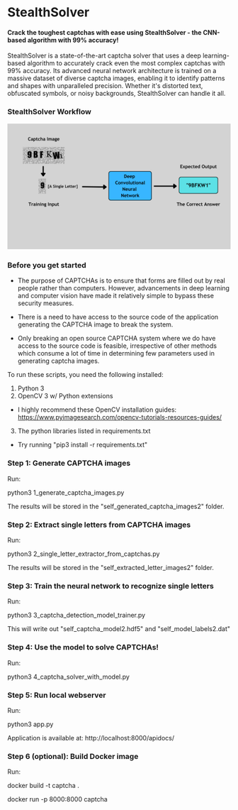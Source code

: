 # StealthSolver
#### Crack the toughest captchas with ease using StealthSolver - the CNN-based algorithm with 99% accuracy!


StealthSolver is a state-of-the-art captcha solver that uses a deep learning-based algorithm to accurately crack even the most complex captchas with 99% accuracy. Its advanced neural network architecture is trained on a massive dataset of diverse captcha images, enabling it to identify patterns and shapes with unparalleled precision. Whether it's distorted text, obfuscated symbols, or noisy backgrounds, StealthSolver can handle it all.

### StealthSolver Workflow
![StealthSolver Workflow](./Images/StealthSolver.png)

### Before you get started

* The purpose of CAPTCHAs is to ensure that forms are filled out by real people rather than computers. However, advancements in deep learning and computer vision have made it relatively simple to bypass these security measures.

* There is a need to have access to the source code of the application generating the CAPTCHA image to break the system.

* Only breaking an open source CAPTCHA system where we do have access to the source code is feasible, irrespective of other methods which consume a lot of time in determining few parameters used in generating captcha images.


To run these scripts, you need the following installed:

1. Python 3
2. OpenCV 3 w/ Python extensions
 - I highly recommend these OpenCV installation guides: 
   https://www.pyimagesearch.com/opencv-tutorials-resources-guides/ 
3. The python libraries listed in requirements.txt
 - Try running "pip3 install -r requirements.txt"

### Step 1: Generate CAPTCHA images

Run:

python3 1_generate_captcha_images.py

The results will be stored in the "self_generated_captcha_images2" folder.


### Step 2: Extract single letters from CAPTCHA images

Run:

python3 2_single_letter_extractor_from_captchas.py

The results will be stored in the "self_extracted_letter_images2" folder.


### Step 3: Train the neural network to recognize single letters

Run:

python3 3_captcha_detection_model_trainer.py

This will write out "self_captcha_model2.hdf5" and "self_model_labels2.dat"


### Step 4: Use the model to solve CAPTCHAs!

Run: 

python3 4_captcha_solver_with_model.py

### Step 5: Run local webserver

Run:

python3 app.py

Application is available at: http://localhost:8000/apidocs/


### Step 6 (optional): Build Docker image

Run:

docker build -t captcha .

docker run -p 8000:8000 captcha
